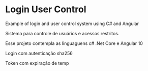 # Login User Control
Example of login and user control system using C# and Angular

Sistema para controle de usuários e acessos restritos.

Esse projeto contempla as linguaguens c# .Net Core e Angular 10

Login com autenticação sha256

Token com expiração de temp

